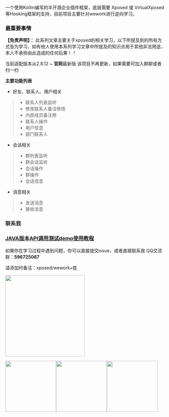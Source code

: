 
一个使用Kotlin编写的半开源企业插件框架，底层需要 Xposed 或 VirtualXposed 等Hooking框架的支持，目前项目主要针对wework进行逆向学习。

### 最重要事情

**【免责声明】：**
此系列文章主要关于xposed的相关学习，以下所提及到的所有方式皆为学习，如有他人使用本系列学习文章中所提及的知识点用于其他非法用途，本人不承担由此造成的任何后果！！

当前适配版本从2.8.12 ~ **官网**最新版
该项目不再更新，如果需要可加入群聊或者扫一扫

**主要功能列表**

- 好友、联系人、用户相关

> - 联系人列表监听
> - 修改联系人备注修改
> - 内部成员备注修
> - 联系人操作
> - 用户信息
> - 部门联系人

- 会话相关

> - 群列表监听
> - 群会话监听
> - 会话操作
> - 群操作
> - 会话信息

- 消息相关

> - 发送消息
> - 接收消息


### 联系我

### **[JAVA版本API调用测试demo使用教程](README_Java.md)**

如果你在学习过程中遇到问题，你可以直接提交issue，或者直接联系我
QQ交流群：**596725067**

请添加时备注：xposed/wework+姓

<img src="sources/qq_group_chat_qr_code.png" width="250" height="256"/>

<img src="sources/my_contact_01.png" width="160" height="160"/><img src="sources/my_contact_011.png" width="160" height="160"/><img src="sources/my_contact_012.png" width="160" height="160"/>

